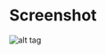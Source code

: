 # Screenshot
![alt tag](https://raw.githubusercontent.com/silentx09/digital-ocean-hackathon/master/screenshot.png)
